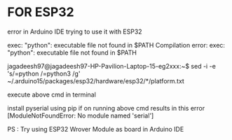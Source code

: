 # FOR ESP32

error in Arduino IDE trying to use it with ESP32

exec: "python": executable file not found in $PATH Compilation error: exec: "python": executable file not found in $PATH

jagadeesh97@jagadeesh97-HP-Pavilion-Laptop-15-eg2xxx:~$ sed -i -e 's/=python /=python3 /g' ~/.arduino15/packages/esp32/hardware/esp32/*/platform.txt

execute above cmd in terminal 

install pyserial using pip if on running above cmd results in this error [ModuleNotFoundError: No module named 'serial']

PS : Try using ESP32 Wrover Module as board in Arduino IDE
